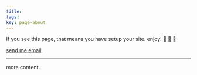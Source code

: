 ```yaml
---
title: 
tags: 
key: page-about
---
```


If you see this page, that means you have setup your site. enjoy! :ghost: :ghost: :ghost:

[send me email](mailto:kitian616@outlook.com).


<!--more-->

---

more content.
